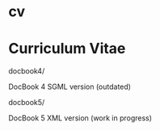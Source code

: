 cv
==

Curriculum Vitae
=

docbook4/

  DocBook 4 SGML version (outdated)
  
docbook5/

  DocBook 5 XML version (work in progress)

